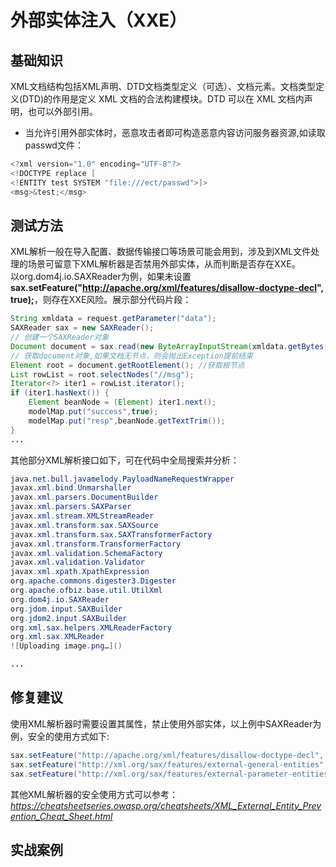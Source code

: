 # 外部实体注入（XXE）
## 基础知识
XML文档结构包括XML声明、DTD文档类型定义（可选）、文档元素。文档类型定义(DTD)的作用是定义 XML 文档的合法构建模块。DTD 可以在 XML 文档内声明，也可以外部引用。<br>
- 当允许引用外部实体时，恶意攻击者即可构造恶意内容访问服务器资源,如读取passwd文件：
```java
<?xml version="1.0" encoding="UTF-8"?>
<!DOCTYPE replace [
<!ENTITY test SYSTEM "file:///ect/passwd">]>
<msg>&test;</msg>
```

## 测试方法
XML解析一般在导入配置、数据传输接口等场景可能会用到，涉及到XML文件处理的场景可留意下XML解析器是否禁用外部实体，从而判断是否存在XXE。  
以org.dom4j.io.SAXReader为例，如果未设置**sax.setFeature("http://apache.org/xml/features/disallow-doctype-decl", true);**，则存在XXE风险。展示部分代码片段：
```java
String xmldata = request.getParameter("data");
SAXReader sax = new SAXReader();
// 创建一个SAXReader对象
Document document = sax.read(new ByteArrayInputStream(xmldata.getBytes()));
// 获取document对象,如果文档无节点，则会抛出Exception提前结束
Element root = document.getRootElement(); //获取根节点
List rowList = root.selectNodes("//msg");
Iterator<?> iter1 = rowList.iterator();
if (iter1.hasNext()) {
    Element beanNode = (Element) iter1.next();
    modelMap.put("success",true);
    modelMap.put("resp",beanNode.getTextTrim());
}
...
```
其他部分XML解析接口如下，可在代码中全局搜索并分析：
```java
java.net.bull.javamelody.PayloadNameRequestWrapper
javax.xml.bind.Unmarshaller
javax.xml.parsers.DocumentBuilder
javax.xml.parsers.SAXParser
javax.xml.stream.XMLStreamReader
javax.xml.transform.sax.SAXSource
javax.xml.transform.sax.SAXTransformerFactory
javax.xml.transform.TransformerFactory
javax.xml.validation.SchemaFactory
javax.xml.validation.Validator
javax.xml.xpath.XpathExpression
org.apache.commons.digester3.Digester
org.apache.ofbiz.base.util.UtilXml
org.dom4j.io.SAXReader
org.jdom.input.SAXBuilder
org.jdom2.input.SAXBuilder
org.xml.sax.helpers.XMLReaderFactory
org.xml.sax.XMLReader
![Uploading image.png…]()

...
```
## 修复建议
使用XML解析器时需要设置其属性，禁止使用外部实体，以上例中SAXReader为例，安全的使用方式如下:
```java
sax.setFeature("http://apache.org/xml/features/disallow-doctype-decl", true);
sax.setFeature("http://xml.org/sax/features/external-general-entities", false);
sax.setFeature("http://xml.org/sax/features/external-parameter-entities", false);
```
其他XML解析器的安全使用方式可以参考：*https://cheatsheetseries.owasp.org/cheatsheets/XML_External_Entity_Prevention_Cheat_Sheet.html*

## 实战案例

